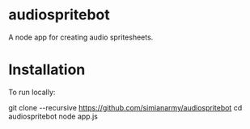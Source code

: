 audiospritebot
==============

A node app for creating audio spritesheets.

Installation
============
To run locally:

  git clone --recursive https://github.com/simianarmy/audiospritebot
  cd audiospritebot
  node app.js


